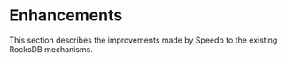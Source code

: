 # Enhancements

This section describes the improvements made by Speedb to the existing RocksDB mechanisms.
